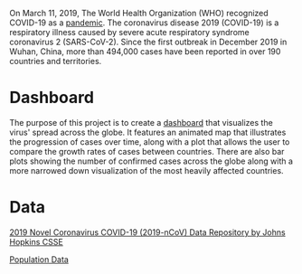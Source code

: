On March 11, 2019, The World Health Organization (WHO) recognized COVID-19 as a [pandemic](https://en.wikipedia.org/wiki/2019%E2%80%9320_coronavirus_pandemic). The coronavirus disease 2019 (COVID-19) is a respiratory illness caused by severe acute respiratory syndrome coronavirus 2 (SARS-CoV-2). Since the first outbreak in December 2019 in Wuhan, China, more than 494,000 cases have been reported in over 190 countries and territories.

# Dashboard

The purpose of this project is to create a [dashboard](https://coviddash.herokuapp.com/) that visualizes the virus' spread across the globe. It features an animated map that illustrates the progression of cases over time, along with a plot that allows the user to compare the growth rates of cases between countries. There are also bar plots showing the number of confirmed cases across the globe along with a more narrowed down visualization of the most heavily affected countries.


# Data

[2019 Novel Coronavirus COVID-19 (2019-nCoV) Data Repository by Johns Hopkins CSSE](https://github.com/CSSEGISandData/COVID-19)

[Population Data](https://population.un.org/wpp/DataQuery/)
